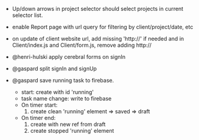* Up/down arrows in project selector should select projects in current selector list.
* enable Report page with url query for filtering by client/project/date, etc
* on update of client website url, add missing 'http://' if needed and in Client/index.js and Client/form.js, remove adding http://

* @henri-hulski apply cerebral forms on signIn
* @gaspard split signIn and signUp
* @gaspard save running task to firebase.
  * start: create with id 'running'
  * task name change: write to firebase
  * On timer start:
    1. create clean 'running' element => saved => draft
  * On timer end:
    1. create with new ref from draft
    2. create stopped 'running' element
